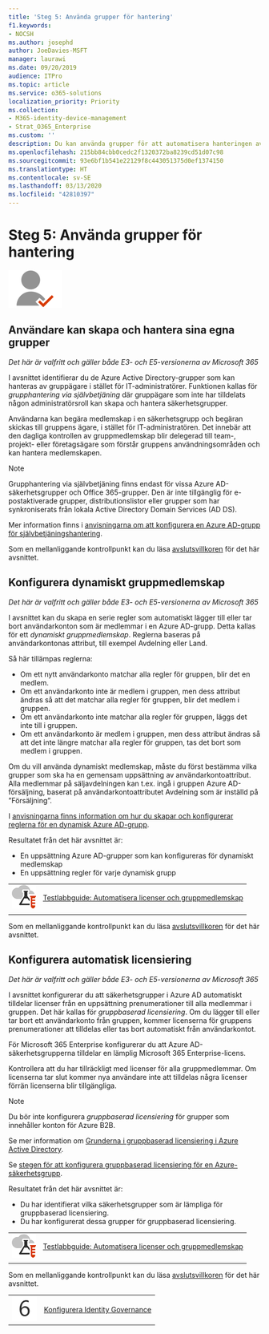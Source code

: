 ```yaml
---
title: 'Steg 5: Använda grupper för hantering'
f1.keywords:
- NOCSH
ms.author: josephd
author: JoeDavies-MSFT
manager: laurawi
ms.date: 09/20/2019
audience: ITPro
ms.topic: article
ms.service: o365-solutions
localization_priority: Priority
ms.collection:
- M365-identity-device-management
- Strat_O365_Enterprise
ms.custom: ''
description: Du kan använda grupper för att automatisera hanteringen av vissa administrativa uppgifter.
ms.openlocfilehash: 215bb84cbb0cedc2f1320372ba8239cd51d07c98
ms.sourcegitcommit: 93e6bf1b541e22129f8c443051375d0ef1374150
ms.translationtype: HT
ms.contentlocale: sv-SE
ms.lasthandoff: 03/13/2020
ms.locfileid: "42810397"
---
```

# <a name="step-5-use-groups-for-management"></a>Steg 5: Använda grupper för hantering

![Fas 2 – Identitet ](../media/deploy-foundation-infrastructure/identity_icon-small.png)

<a name="identity-self-service-groups"></a>
## <a name="allow-users-to-create-and-manage-their-own-groups"></a>Användare kan skapa och hantera sina egna grupper

*Det här är valfritt och gäller både E3- och E5-versionerna av Microsoft 365*

I avsnittet identifierar du de Azure Active Directory-grupper som kan hanteras av gruppägare i stället för IT-administratörer. Funktionen kallas för *grupphantering via självbetjäning* där gruppägare som inte har tilldelats någon administratörsroll kan skapa och hantera säkerhetsgrupper. 

Användarna kan begära medlemskap i en säkerhetsgrupp och begäran skickas till gruppens ägare, i stället för IT-administratören. Det innebär att den dagliga kontrollen av gruppmedlemskap blir delegerad till team-, projekt- eller företagsägare som förstår gruppens användningsområden och kan hantera medlemskapen.

>[!Note]
>Grupphantering via självbetjäning finns endast för vissa Azure AD-säkerhetsgrupper och Office 365-grupper. Den är inte tillgänglig för e-postaktiverade grupper, distributionslistor eller grupper som har synkroniserats från lokala Active Directory Domain Services (AD DS).
>

Mer information finns i [anvisningarna om att konfigurera en Azure AD-grupp för självbetjäningshantering](https://docs.microsoft.com/azure/active-directory/active-directory-accessmanagement-self-service-group-management).

Som en mellanliggande kontrollpunkt kan du läsa [avslutsvillkoren](identity-exit-criteria.md#crit-identity-self-service-groups) för det här avsnittet.

<a name="identity-dyn-groups"></a>
## <a name="set-up-dynamic-group-membership"></a>Konfigurera dynamiskt gruppmedlemskap

*Det här är valfritt och gäller både E3- och E5-versionerna av Microsoft 365*

I avsnittet kan du skapa en serie regler som automatiskt lägger till eller tar bort användarkonton som är medlemmar i en Azure AD-grupp. Detta kallas för ett *dynamiskt gruppmedlemskap*. Reglerna baseras på användarkontonas attribut, till exempel Avdelning eller Land.

Så här tillämpas reglerna:

- Om ett nytt användarkonto matchar alla regler för gruppen, blir det en medlem.
- Om ett användarkonto inte är medlem i gruppen, men dess attribut ändras så att det matchar alla regler för gruppen, blir det medlem i gruppen.
- Om ett användarkonto inte matchar alla regler för gruppen, läggs det inte till i gruppen.
- Om ett användarkonto är medlem i gruppen, men dess attribut ändras så att det inte längre matchar alla regler för gruppen, tas det bort som medlem i gruppen.

Om du vill använda dynamiskt medlemskap, måste du först bestämma vilka grupper som ska ha en gemensam uppsättning av användarkontoattribut. Alla medlemmar på säljavdelningen kan t.ex. ingå i gruppen Azure AD-försäljning, baserat på användarkontoattributet Avdelning som är inställd på ”Försäljning”.

I [anvisningarna finns information om hur du skapar och konfigurerar reglerna för en dynamisk Azure AD-grupp](https://docs.microsoft.com/azure/active-directory/active-directory-groups-dynamic-membership-azure-portal).

Resultatet från det här avsnittet är:

- En uppsättning Azure AD-grupper som kan konfigureras för dynamiskt medlemskap
- En uppsättning regler för varje dynamisk grupp

|||
|:-------|:-----|
|![Testlabbguider för Microsoft Cloud](../media/m365-enterprise-test-lab-guides/cloud-tlg-icon-small.png)| [Testlabbguide: Automatisera licenser och gruppmedlemskap](automate-licenses-group-membership-microsoft-365-test-environment.md) |
|||

Som en mellanliggande kontrollpunkt kan du läsa [avslutsvillkoren](identity-exit-criteria.md#crit-identity-dyn-groups) för det här avsnittet.

<a name="identity-group-license"></a>
## <a name="set-up-automatic-licensing"></a>Konfigurera automatisk licensiering

*Det här är valfritt och gäller både E3- och E5-versionerna av Microsoft 365*

I avsnittet konfigurerar du att säkerhetsgrupper i Azure AD automatiskt tilldelar licenser från en uppsättning prenumerationer till alla medlemmar i gruppen. Det här kallas för *gruppbaserad licensiering*. Om du lägger till eller tar bort ett användarkonto från gruppen, kommer licenserna för gruppens prenumerationer att tilldelas eller tas bort automatiskt från användarkontot.

För Microsoft 365 Enterprise konfigurerar du att Azure AD-säkerhetsgrupperna tilldelar en lämplig Microsoft 365 Enterprise-licens.

Kontrollera att du har tillräckligt med licenser för alla gruppmedlemmar. Om licenserna tar slut kommer nya användare inte att tilldelas några licenser förrän licenserna blir tillgängliga.

>[!Note]
>Du bör inte konfigurera *gruppbaserad licensiering* för grupper som innehåller konton för Azure B2B.
>

Se mer information om [Grunderna i gruppbaserad licensiering i Azure Active Directory](https://docs.microsoft.com/azure/active-directory/active-directory-licensing-whatis-azure-portal).

Se [stegen för att konfigurera gruppbaserad licensiering för en Azure-säkerhetsgrupp](https://docs.microsoft.com/azure/active-directory/active-directory-licensing-group-assignment-azure-portal).

Resultatet från det här avsnittet är:

- Du har identifierat vilka säkerhetsgrupper som är lämpliga för gruppbaserad licensiering.
- Du har konfigurerat dessa grupper för gruppbaserad licensiering.

|||
|:-------|:-----|
|![Testlabbguider för Microsoft Cloud](../media/m365-enterprise-test-lab-guides/cloud-tlg-icon-small.png)| [Testlabbguide: Automatisera licenser och gruppmedlemskap](automate-licenses-group-membership-microsoft-365-test-environment.md) |
|||

Som en mellanliggande kontrollpunkt kan du läsa [avslutsvillkoren](identity-exit-criteria.md#crit-identity-group-license) för det här avsnittet.

|||
|:-------|:-----|
|![Steg 6](../media/stepnumbers/Step6.png)| [Konfigurera Identity Governance](identity-configure-identity-governance.md) |
